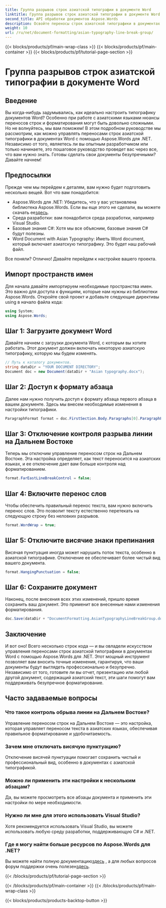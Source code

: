 ```yaml
---
title: Группа разрывов строк азиатской типографии в документе Word
linktitle: Группа разрывов строк азиатской типографии в документе Word
second_title: API обработки документов Aspose.Words
description: Освойте переносы строк азиатской типографики в документах Word с помощью Aspose.Words для .NET. Это руководство представляет собой пошаговое руководство по точному форматированию.
weight: 10
url: /ru/net/document-formatting/asian-typography-line-break-group/
---
```


{{< blocks/products/pf/main-wrap-class >}}
{{< blocks/products/pf/main-container >}}
{{< blocks/products/pf/tutorial-page-section >}}

# Группа разрывов строк азиатской типографии в документе Word

## Введение

Вы когда-нибудь задумывались, как идеально настроить типографику документов Word? Особенно при работе с азиатскими языками нюансы переносов строк и форматирования могут быть довольно сложными. Но не волнуйтесь, мы вам поможем! В этом подробном руководстве мы рассмотрим, как можно управлять переносами строк азиатской типографики в документах Word с помощью Aspose.Words для .NET. Независимо от того, являетесь ли вы опытным разработчиком или только начинаете, это пошаговое руководство проведет вас через все, что вам нужно знать. Готовы сделать свои документы безупречными? Давайте начнем!

## Предпосылки

Прежде чем мы перейдем к деталям, вам нужно будет подготовить несколько вещей. Вот что вам понадобится:

- Aspose.Words для .NET: Убедитесь, что у вас установлена библиотека Aspose.Words. Если вы еще этого не сделали, вы можете скачать ее[здесь](https://releases.aspose.com/words/net/).
- Среда разработки: вам понадобится среда разработки, например Visual Studio.
- Базовые знания C#: Хотя мы все объясним, базовые знания C# будут полезны.
- Word Document with Asian Typography: Иметь Word document, который включает азиатскую типографику. Это будет наш рабочий файл.

Все поняли? Отлично! Давайте перейдем к настройке вашего проекта.

## Импорт пространств имен

Для начала давайте импортируем необходимые пространства имен. Это важно для доступа к функциям, которые нам нужны из библиотеки Aspose.Words. Откройте свой проект и добавьте следующие директивы using в начало файла кода:

```csharp
using System;
using Aspose.Words;
```

## Шаг 1: Загрузите документ Word

Давайте начнем с загрузки документа Word, с которым вы хотите работать. Этот документ должен включать некоторую азиатскую типографику, которую мы будем изменять.

```csharp
// Путь к каталогу документов.
string dataDir = "YOUR DOCUMENT DIRECTORY";
Document doc = new Document(dataDir + "Asian typography.docx");
```

## Шаг 2: Доступ к формату абзаца

Далее нам нужно получить доступ к формату абзаца первого абзаца в вашем документе. Здесь мы внесем необходимые изменения в настройки типографики.

```csharp
ParagraphFormat format = doc.FirstSection.Body.Paragraphs[0].ParagraphFormat;
```

## Шаг 3: Отключение контроля разрыва линии на Дальнем Востоке

Теперь мы отключим управление переносом строк на Дальнем Востоке. Эта настройка определяет, как текст переносится на азиатских языках, и ее отключение дает вам больше контроля над форматированием.

```csharp
format.FarEastLineBreakControl = false;
```

## Шаг 4: Включите перенос слов

Чтобы обеспечить правильный перенос текста, вам нужно включить перенос слов. Это позволит тексту естественно перетекать на следующую строку без неловких разрывов.

```csharp
format.WordWrap = true;
```

## Шаг 5: Отключите висячие знаки препинания

Висячая пунктуация иногда может нарушить поток текста, особенно в азиатской типографике. Отключение ее обеспечивает более чистый вид вашего документа.

```csharp
format.HangingPunctuation = false;
```

## Шаг 6: Сохраните документ

Наконец, после внесения всех этих изменений, пришло время сохранить ваш документ. Это применит все внесенные нами изменения форматирования.

```csharp
doc.Save(dataDir + "DocumentFormatting.AsianTypographyLineBreakGroup.docx");
```

## Заключение

И вот оно! Всего несколько строк кода — и вы овладели искусством управления переносами строк азиатской типографики в документах Word с помощью Aspose.Words для .NET. Этот мощный инструмент позволяет вам вносить точные изменения, гарантируя, что ваши документы будут выглядеть профессионально и безупречно. Независимо от того, готовите ли вы отчет, презентацию или любой другой документ, содержащий азиатский текст, эти шаги помогут вам поддерживать безупречное форматирование. 

## Часто задаваемые вопросы

### Что такое контроль обрыва линии на Дальнем Востоке?
Управление переносом строк на Дальнем Востоке — это настройка, которая управляет переносом текста в азиатских языках, обеспечивая правильное форматирование и удобочитаемость.

### Зачем мне отключать висячую пунктуацию?
Отключение висячей пунктуации помогает сохранить чистый и профессиональный вид, особенно в документах с азиатской типографикой.

### Можно ли применить эти настройки к нескольким абзацам?
Да, вы можете просмотреть все абзацы документа и применить эти настройки по мере необходимости.

### Нужно ли мне для этого использовать Visual Studio?
Хотя рекомендуется использовать Visual Studio, вы можете использовать любую среду разработки, поддерживающую C# и .NET.

### Где я могу найти больше ресурсов по Aspose.Words для .NET?
 Вы можете найти полную документацию[здесь](https://reference.aspose.com/words/net/) , а для любых вопросов форум поддержки очень полезен[здесь](https://forum.aspose.com/c/words/8).

{{< /blocks/products/pf/tutorial-page-section >}}

{{< /blocks/products/pf/main-container >}}
{{< /blocks/products/pf/main-wrap-class >}}

{{< blocks/products/products-backtop-button >}}
